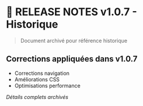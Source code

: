 # 📝 RELEASE NOTES v1.0.7 - Historique

> Document archivé pour référence historique

## Corrections appliquées dans v1.0.7
- Corrections navigation
- Améliorations CSS
- Optimisations performance

*Détails complets archivés*